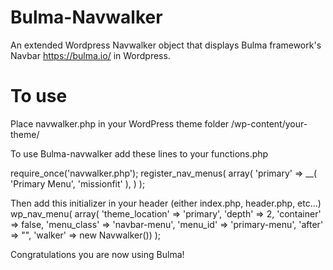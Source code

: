 # Bulma-Navwalker
An extended Wordpress Navwalker object that displays Bulma framework's Navbar https://bulma.io/ in Wordpress.

# To use
Place navwalker.php in your WordPress theme folder /wp-content/your-theme/

To use Bulma-navwalker add these lines to your functions.php

require_once('navwalker.php'); register_nav_menus( array( 'primary' => __( 'Primary Menu', 'missionfit' ), ) );

Then add this initializer in your header (either index.php, header.php, etc...)
wp_nav_menu( 
array( 
'theme_location' => 'primary', 
'depth' => 2, 
'container' => false,
'menu_class' => 
'navbar-menu', 
'menu_id' => 'primary-menu', 
'after' => "", 
'walker' => new Navwalker()) );

Congratulations you are now using Bulma!
